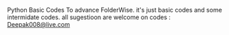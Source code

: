 Python Basic Codes To advance FolderWise.
it's just basic codes and some intermidate codes.
all sugestioon are welcome on codes : Deepak008@live.com
